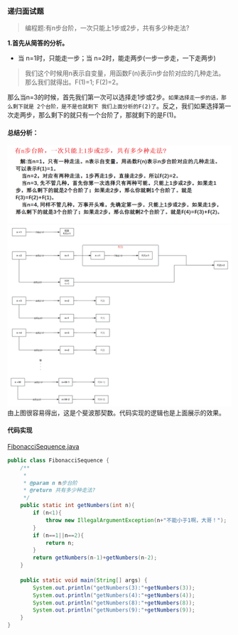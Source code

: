 ### 递归面试题
> 编程题:有n步台阶，一次只能上1步或2步，共有多少种走法?

**1.首先从简答的分析。**

- 当 n=1时，只能走一步；当 n=2时，能走两步(一步一步走，一下走两步)

> 我们这个时候用n表示自变量，用函数F(n)表示n步台阶对应的几种走法。
那么我们就得出。F(1)=1; F(2)=2。

那么当n=3的时候，首先我们第一次可以选择走1步或2步。`如果选择走一步的话，那么剩下就是 2个台阶，是不是也就剩下
我们上面分析的F(2)了`。反之，我们如果选择第一次走两步，那么剩下的就只有一个台阶了，那就剩下的是F(1)。

#### 总结分析：
![img_2.png](Image%2Fimg_2.png)
![img_1.png](Image%2Fimg_1.png)
由上图很容易得出，这是个斐波那契数。代码实现的逻辑也是上面展示的效果。

#### 代码实现
[FibonacciSequence.java](..%2F..%2Fsrc%2Fmain%2Fjava%2Fcom%2Fexample%2Fjavainterview%2FVersion01%2FFibonacciSequence.java)

```java
public class FibonacciSequence {
    /**
     *
     * @param n n步台阶
     * @return 共有多少种走法?
     */
    public static int getNumbers(int n){
        if (n<1){
            throw new IllegalArgumentException(n+"不能小于1啊，大哥！");
        }
        if (n==1||n==2){
            return n;
        }
        return getNumbers(n-1)+getNumbers(n-2);
    }

    public static void main(String[] args) {
        System.out.println("getNumbers(3):"+getNumbers(3));
        System.out.println("getNumbers(4):"+getNumbers(4));
        System.out.println("getNumbers(8):"+getNumbers(8));
        System.out.println("getNumbers(9):"+getNumbers(9));
    }
}
```
